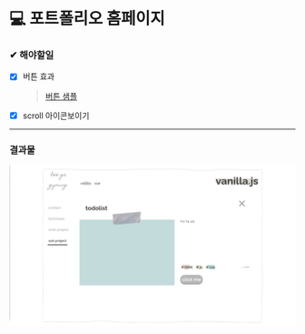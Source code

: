 # 💻 포트폴리오 홈페이지
### ✔ 해야할일
- [x] 버튼 효과
	> [버튼 샘플](http://rwdb.kr/button_10/)
- [x] scroll 아이콘보이기
---

### 결과물
<img src="https://github.com/gay0ung/gay0ung.github.io/blob/master/process/4-1.jpg" width="600px">
